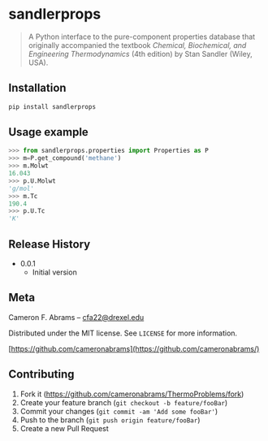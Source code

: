 # sandlerprops
> A Python interface to the pure-component properties database that originally accompanied the textbook _Chemical, Biochemical, and Engineering Thermodynamics_ (4th edition) by Stan Sandler (Wiley, USA).

## Installation

```sh
pip install sandlerprops
```

## Usage example

```python
>>> from sandlerprops.properties import Properties as P
>>> m=P.get_compound('methane')
>>> m.Molwt
16.043
>>> p.U.Molwt
'g/mol'
>>> m.Tc
190.4
>>> p.U.Tc
'K'
```

## Release History

* 0.0.1
    * Initial version

## Meta

Cameron F. Abrams – cfa22@drexel.edu

Distributed under the MIT license. See ``LICENSE`` for more information.

[https://github.com/cameronabrams](https://github.com/cameronabrams/)

## Contributing

1. Fork it (<https://github.com/cameronabrams/ThermoProblems/fork>)
2. Create your feature branch (`git checkout -b feature/fooBar`)
3. Commit your changes (`git commit -am 'Add some fooBar'`)
4. Push to the branch (`git push origin feature/fooBar`)
5. Create a new Pull Request
